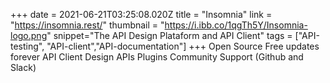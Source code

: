 +++
date = 2021-06-21T03:25:08.020Z
title = "Insomnia"
link = "https://insomnia.rest/"
thumbnail = "https://i.ibb.co/1qgTh5Y/Insomnia-logo.png"
snippet="The API Design Plataform and API Client"
tags = ["API-testing", "API-client","API-documentation"]
+++
Open Source
Free updates forever
API Client
Design APIs
Plugins
Community Support (Github and Slack)
